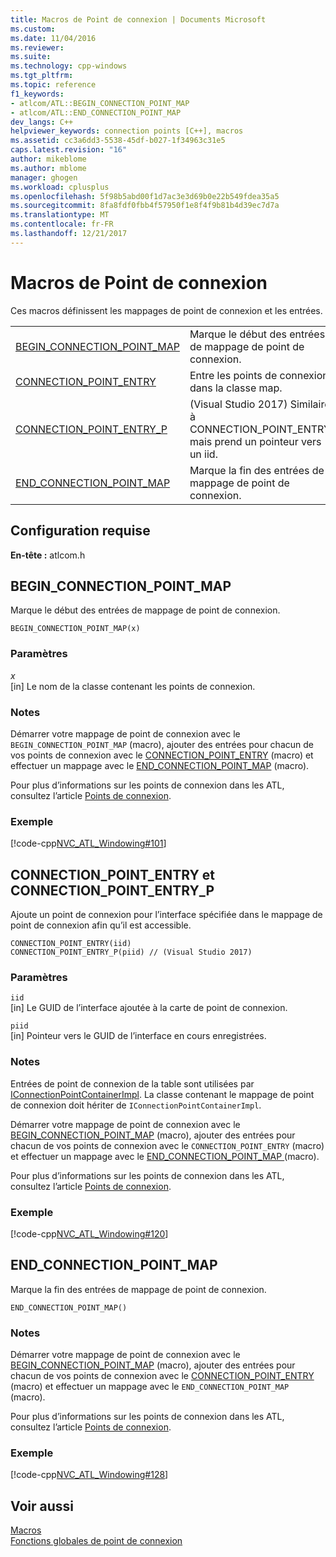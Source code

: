 ```yaml
---
title: Macros de Point de connexion | Documents Microsoft
ms.custom: 
ms.date: 11/04/2016
ms.reviewer: 
ms.suite: 
ms.technology: cpp-windows
ms.tgt_pltfrm: 
ms.topic: reference
f1_keywords:
- atlcom/ATL::BEGIN_CONNECTION_POINT_MAP
- atlcom/ATL::END_CONNECTION_POINT_MAP
dev_langs: C++
helpviewer_keywords: connection points [C++], macros
ms.assetid: cc3a6dd3-5538-45df-b027-1f34963c31e5
caps.latest.revision: "16"
author: mikeblome
ms.author: mblome
manager: ghogen
ms.workload: cplusplus
ms.openlocfilehash: 5f98b5abd00f1d7ac3e3d69b0e22b549fdea35a5
ms.sourcegitcommit: 8fa8fdf0fbb4f57950f1e8f4f9b81b4d39ec7d7a
ms.translationtype: MT
ms.contentlocale: fr-FR
ms.lasthandoff: 12/21/2017
---
```

# <a name="connection-point-macros"></a>Macros de Point de connexion
Ces macros définissent les mappages de point de connexion et les entrées.  
  
|||  
|-|-|  
|[BEGIN_CONNECTION_POINT_MAP](#begin_connection_point_map)|Marque le début des entrées de mappage de point de connexion.|  
|[CONNECTION_POINT_ENTRY](#connection_point_entry)|Entre les points de connexion dans la classe map.|  
|[CONNECTION_POINT_ENTRY_P](#connection_point_entry)| (Visual Studio 2017) Similaire à CONNECTION_POINT_ENTRY mais prend un pointeur vers un iid.|
|[END_CONNECTION_POINT_MAP](#end_connection_point_map)|Marque la fin des entrées de mappage de point de connexion.|  

## <a name="requirements"></a>Configuration requise  
 **En-tête :** atlcom.h 
   
##  <a name="begin_connection_point_map"></a>BEGIN_CONNECTION_POINT_MAP  
 Marque le début des entrées de mappage de point de connexion.  
  
```
BEGIN_CONNECTION_POINT_MAP(x)
```  
  
### <a name="parameters"></a>Paramètres  
 *x*  
 [in] Le nom de la classe contenant les points de connexion.  
  
### <a name="remarks"></a>Notes  
 Démarrer votre mappage de point de connexion avec le `BEGIN_CONNECTION_POINT_MAP` (macro), ajouter des entrées pour chacun de vos points de connexion avec le [CONNECTION_POINT_ENTRY](#connection_point_entry) (macro) et effectuer un mappage avec le [END_CONNECTION_POINT_MAP](#end_connection_point_map) (macro).  
  
 Pour plus d’informations sur les points de connexion dans les ATL, consultez l’article [Points de connexion](../../atl/atl-connection-points.md).  
  
### <a name="example"></a>Exemple  
 [!code-cpp[NVC_ATL_Windowing#101](../../atl/codesnippet/cpp/connection-point-macros_1.h)]  
  
##  <a name="connection_point_entry"></a>CONNECTION_POINT_ENTRY et CONNECTION_POINT_ENTRY_P  
 Ajoute un point de connexion pour l’interface spécifiée dans le mappage de point de connexion afin qu’il est accessible.  
  
```
CONNECTION_POINT_ENTRY(iid)
CONNECTION_POINT_ENTRY_P(piid) // (Visual Studio 2017)
```  
  
### <a name="parameters"></a>Paramètres  
 `iid`  
 [in] Le GUID de l’interface ajoutée à la carte de point de connexion. 
 
 `piid`  
 [in] Pointeur vers le GUID de l’interface en cours enregistrées.   
  
### <a name="remarks"></a>Notes  
 Entrées de point de connexion de la table sont utilisées par [IConnectionPointContainerImpl](../../atl/reference/iconnectionpointcontainerimpl-class.md). La classe contenant le mappage de point de connexion doit hériter de `IConnectionPointContainerImpl`.  
  
 Démarrer votre mappage de point de connexion avec le [BEGIN_CONNECTION_POINT_MAP](#begin_connection_point_map) (macro), ajouter des entrées pour chacun de vos points de connexion avec le `CONNECTION_POINT_ENTRY` (macro) et effectuer un mappage avec le [END_CONNECTION_POINT_MAP ](#end_connection_point_map) (macro).  
  
 Pour plus d’informations sur les points de connexion dans les ATL, consultez l’article [Points de connexion](../../atl/atl-connection-points.md).  
  
### <a name="example"></a>Exemple  
 [!code-cpp[NVC_ATL_Windowing#120](../../atl/codesnippet/cpp/connection-point-macros_2.h)]  
  
##  <a name="end_connection_point_map"></a>END_CONNECTION_POINT_MAP  
 Marque la fin des entrées de mappage de point de connexion.  
  
```
END_CONNECTION_POINT_MAP()
```  
  
### <a name="remarks"></a>Notes  
 Démarrer votre mappage de point de connexion avec le [BEGIN_CONNECTION_POINT_MAP](#begin_connection_point_map) (macro), ajouter des entrées pour chacun de vos points de connexion avec le [CONNECTION_POINT_ENTRY](#connection_point_entry) (macro) et effectuer un mappage avec le `END_CONNECTION_POINT_MAP` (macro).  
  
 Pour plus d’informations sur les points de connexion dans les ATL, consultez l’article [Points de connexion](../../atl/atl-connection-points.md).  
  
### <a name="example"></a>Exemple  
 [!code-cpp[NVC_ATL_Windowing#128](../../atl/codesnippet/cpp/connection-point-macros_3.h)]  
  
## <a name="see-also"></a>Voir aussi  
 [Macros](../../atl/reference/atl-macros.md)   
 [Fonctions globales de point de connexion](../../atl/reference/connection-point-global-functions.md)

